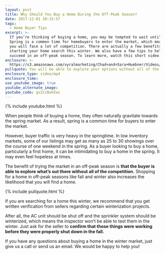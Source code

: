 ```yaml
---
layout: post
title: Why Should You Buy a Home During the Off-Peak Season?
date: 2017-12-01 10:15:57
tags:
  - Home Buyer Tips
excerpt: >-
  If you’re thinking of buying a home, you may be tempted to wait until spring.
  Spring is a common time for homebuyers to enter the market, which means that
  you will face a lot of competition. There are actually a few benefits to
  starting your home search this winter. We also have a few tips to help you
  succeed in an off-peak season. To learn more, watch this short video.
enclosure: >-
  https://s3.amazonaws.com/vyralmarketing/Chad+and+Sara+Huebner/Videos/2017/Chad+%2526+Sara+Huebener+With+Edina+Realty-+Tips+for+Buying+in+the+Off+Peak+Season.mp4
pullquote: You will be able to explore your options without all of the competition.
enclosure_type: video/mp4
enclosure_time:
use_youtube_image: true
youtube_alternate_image:
youtube_code: gsZccNvmIws
---
```



{% include youtube.html %}

When people think of buying a home, they often naturally gravitate towards the spring market. As a result, spring is a common time for buyers to enter the market.

However, buyer traffic is very heavy in the springtime. In low inventory markets, some of our listings may get as many as 25 to 30 showings over the course of one weekend in the spring. As a buyer looking to buy a home, particularly a first home, it can be intimidating to buy a home in the spring. It may even feel hopeless at times.

The benefit of trying the market in an off-peak season is **that the buyer is able to explore what’s out there without all of the competition.**&nbsp;Shopping for a home in off-peak seasons like fall and winter also increases the likelihood that you will find a home.

{% include pullquote.html %}

If you are searching for a home this winter, we recommend that you get written verification from sellers regarding certain winterization projects.

After all, the AC unit should be shut off and the sprinkler system should be winterized, which means the inspector won’t be able to test them in the winter. Just ask for the seller to **confirm that those things were working before they were properly shut down in the fall.**

If you have any questions about buying a home in the winter market, just give us a call or send us an email. We would be happy to help you!